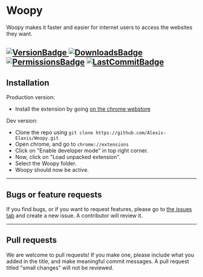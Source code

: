 # Woopy

Woopy makes it faster and easier for internet users to access the websites they want.

[![VersionBadge](https://img.shields.io/chrome-web-store/v/ljkndohpgfnpdbocmfhlgbhhgdbnpmih) ![DownloadsBadge](https://img.shields.io/chrome-web-store/users/ljkndohpgfnpdbocmfhlgbhhgdbnpmih) ![PermissionsBadge](https://img.shields.io/github/manifest-json/permissions/Alexis-Elaxis/Woopy)](https://chrome.google.com/webstore/detail/woopy/ljkndohpgfnpdbocmfhlgbhhgdbnpmih)
[![LastCommitBadge](https://img.shields.io/github/last-commit/Alexis-Elaxis/Woopy)](https://github.com/Alexis-Elaxis/Woopy)
---
## Installation

Production version:
- Install the extension by going [on the chrome webstore](https://chrome.google.com/webstore/detail/woopy/ljkndohpgfnpdbocmfhlgbhhgdbnpmih)

Dev version:
- Clone the repo using `git clone https://github.com/Alexis-Elaxis/Woopy.git` 
- Open chrome, and go to `chrome://extensions`
- Click on "Enable developer mode" in top right corner.
- Now, click on "Load unpacked extension".
- Select the Woopy folder.
- Woopy should now be active.

---
## Bugs or feature requests
If you find bugs, or if you want to request features, please go to [the issues tab](https://github.com/Alexis-Elaxis/Woopy/issues) and create a new issue. A contributor will review it.

---
## Pull requests
We are welcome to pull requests! If you make one, please include what you added in the title, and make meaningful commit messages. A pull request titled "small changes" will not be reviewed.
